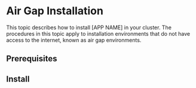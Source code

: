 # Air Gap Installation

This topic describes how to install [APP NAME] in your cluster. The procedures in this topic apply to installation environments that do not have access to the internet, known as air gap environments. 

## Prerequisites

## Install